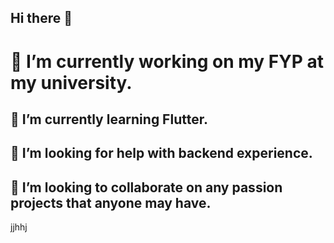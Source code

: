 ## Hi there 👋
# 🔭 I’m currently working on my FYP at my university.
## 🌱 I’m currently learning Flutter.
## 🤔 I’m looking for help with backend experience.
## 👯 I’m looking to collaborate on any passion projects that anyone may have.
jjhhj
<!--
**Git-EXPifani/Git-EXPifani** is a ✨ _special_ ✨ repository because its `README.md` (this file) appears on your GitHub profile.

Here are some ideas to get you started:

- 🔭 I’m currently working on ...
- 🌱 I’m currently learning ...
- 👯 I’m looking to collaborate on ...
- 🤔 I’m looking for help with ...
- 💬 Ask me about ...
- 📫 How to reach me: ...
- 😄 Pronouns: ...
- ⚡ Fun fact: ...
-->
